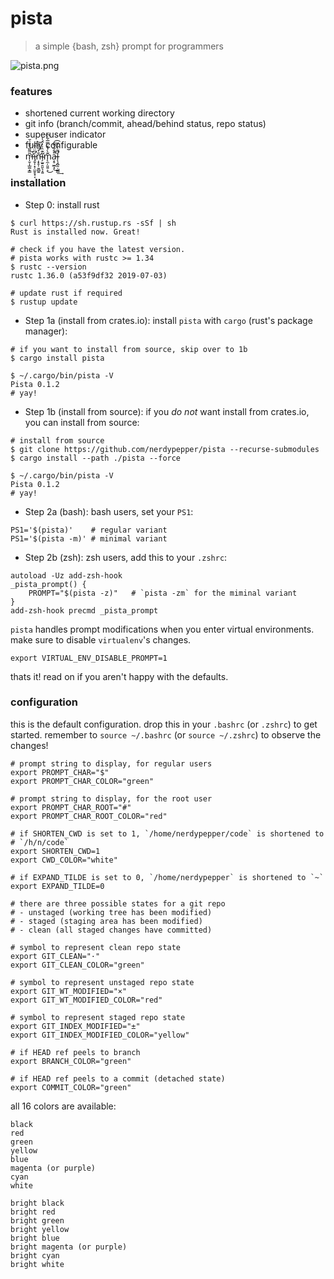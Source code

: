 # pista

> a simple {bash, zsh} prompt for programmers 

![pista.png](https://files.nerdypepper.me/GZ.png)

### features

 - shortened current working directory
 - git info (branch/commit, ahead/behind status, repo status)
 - superuser indicator
 - fully configurable
 - m̶̛̩̬͎̲͚͙͇͂͌̏͒̎͗̆̚i̡̛̬̩͙̣̤͈̥̟͔͆̈͑̑͠͝ņ̵̛̟̥̹͍̻͍̐͛̑͋ì̴̛̗̫͍̯͈̖̝͍͊̏͗̍̈́̾m̨̼̦͈͍͕͊̀̾̽̿̅͋͆͜a̵͔̥̫̲͙͒̎͋͌̑͘̚͜͡l̵̨̧̛̪̭̣͚͇͌̇͋̌͘͢

### installation

 - Step 0: install rust
```shell
$ curl https://sh.rustup.rs -sSf | sh
Rust is installed now. Great!

# check if you have the latest version. 
# pista works with rustc >= 1.34
$ rustc --version
rustc 1.36.0 (a53f9df32 2019-07-03)

# update rust if required
$ rustup update
```

 - Step 1a (install from crates.io): install `pista` with `cargo` (rust's package manager):
```shell
# if you want to install from source, skip over to 1b
$ cargo install pista

$ ~/.cargo/bin/pista -V
Pista 0.1.2
# yay!
```
 - Step 1b (install from source): if you *do not* want install from crates.io, you can install from source:
```shell
# install from source
$ git clone https://github.com/nerdypepper/pista --recurse-submodules
$ cargo install --path ./pista --force

$ ~/.cargo/bin/pista -V
Pista 0.1.2
# yay!
```

 - Step 2a (bash): bash users, set your `PS1`:  
```shell
PS1='$(pista)'    # regular variant
PS1='$(pista -m)' # minimal variant
```

 - Step 2b (zsh): zsh users, add this to your `.zshrc`:  
```shell
autoload -Uz add-zsh-hook
_pista_prompt() {
	PROMPT="$(pista -z)"   # `pista -zm` for the miminal variant
}
add-zsh-hook precmd _pista_prompt
```


`pista` handles prompt modifications when you enter virtual environments.
make sure to disable `virtualenv`'s changes.
```shell
export VIRTUAL_ENV_DISABLE_PROMPT=1
```

thats it! read on if you aren't happy with the defaults.

### configuration

this is the default configuration. drop this in your `.bashrc` (or `.zshrc`) to get started.
remember to `source ~/.bashrc` (or `source ~/.zshrc`) to observe the changes!

```
# prompt string to display, for regular users
export PROMPT_CHAR="$"
export PROMPT_CHAR_COLOR="green"

# prompt string to display, for the root user
export PROMPT_CHAR_ROOT="#"
export PROMPT_CHAR_ROOT_COLOR="red"

# if SHORTEN_CWD is set to 1, `/home/nerdypepper/code` is shortened to
# `/h/n/code`
export SHORTEN_CWD=1
export CWD_COLOR="white"

# if EXPAND_TILDE is set to 0, `/home/nerdypepper` is shortened to `~`
export EXPAND_TILDE=0

# there are three possible states for a git repo
# - unstaged (working tree has been modified) 
# - staged (staging area has been modified)
# - clean (all staged changes have committed)

# symbol to represent clean repo state
export GIT_CLEAN="·"
export GIT_CLEAN_COLOR="green"

# symbol to represent unstaged repo state
export GIT_WT_MODIFIED="×"
export GIT_WT_MODIFIED_COLOR="red"

# symbol to represent staged repo state
export GIT_INDEX_MODIFIED="±"
export GIT_INDEX_MODIFIED_COLOR="yellow"

# if HEAD ref peels to branch
export BRANCH_COLOR="green"

# if HEAD ref peels to a commit (detached state)
export COMMIT_COLOR="green"
```

all 16 colors are available:
```
black
red
green
yellow
blue
magenta (or purple)
cyan
white

bright black
bright red
bright green
bright yellow
bright blue
bright magenta (or purple)
bright cyan
bright white
```
